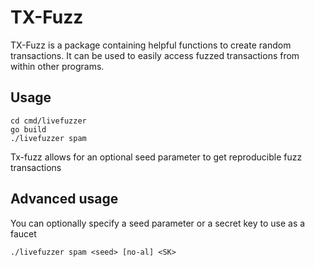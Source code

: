 # TX-Fuzz

TX-Fuzz is a package containing helpful functions to create random transactions. 
It can be used to easily access fuzzed transactions from within other programs.

## Usage

```
cd cmd/livefuzzer
go build
./livefuzzer spam
```

Tx-fuzz allows for an optional seed parameter to get reproducible fuzz transactions

## Advanced usage
You can optionally specify a seed parameter or a secret key to use as a faucet

```
./livefuzzer spam <seed> [no-al] <SK> 
```
